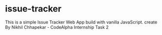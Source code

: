 # issue-tracker
This is a simple Issue Tracker Web App build with vanilla JavaScript.
create By Nikhil Chhapekar - CodeAlpha Internship Task 2
